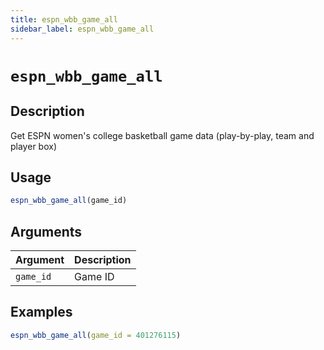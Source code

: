 ```yaml
---
title: espn_wbb_game_all
sidebar_label: espn_wbb_game_all
---
```

# `espn_wbb_game_all`

## Description

Get ESPN women's college basketball game data (play-by-play, team and player box)

## Usage

```r
espn_wbb_game_all(game_id)
```

## Arguments

Argument      |Description
------------- |----------------
`game_id`     |     Game ID

## Examples

```r
espn_wbb_game_all(game_id = 401276115)
```


